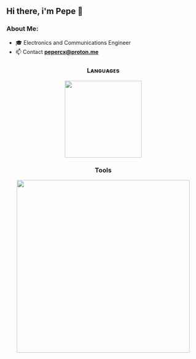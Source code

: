 ## Hi there, i'm Pepe 👋

### About Me:
- 🎓 Electronics and Communications Engineer
- 📫 Contact **pepercx@proton.me**

<!--Languages and Tools Section-->       
<h3 align="center">Lᴀɴɢᴜᴀɢᴇs</h3> 
<p align="center">
<img width="200px"  src="https://skillicons.dev/icons?i=py,js,cs&perline=4"  />
</p>
<h3 align="center">Tools</h3>
<p align="center">
<img width="450px"  src="https://skillicons.dev/icons?i=docker,vscode,pycharm,postgres,firebase,nodejs,figma,godot,linux,ubuntu,bash,notion,postman&perline=8"  />
</p>
